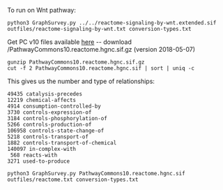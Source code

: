 To run on Wnt pathway:


```
python3 GraphSurvey.py ../../reactome-signaling-by-wnt.extended.sif outfiles/reactome-signaling-by-wnt.txt conversion-types.txt 
```

Get PC v10 files available [here](http://www.pathwaycommons.org/archives/PC2/v10/) -- download /PathwayCommons10.reactome.hgnc.sif.gz (version 2018-05-07)

```
gunzip PathwayCommons10.reactome.hgnc.sif.gz 
cut -f 2 PathwayCommons10.reactome.hgnc.sif | sort | uniq -c
```

This gives us the number and type of relationships:

```
49435 catalysis-precedes
12219 chemical-affects
4914 consumption-controlled-by
3730 controls-expression-of
3184 controls-phosphorylation-of
5266 controls-production-of
106958 controls-state-change-of
5218 controls-transport-of
1882 controls-transport-of-chemical
140097 in-complex-with
 568 reacts-with
3271 used-to-produce
```

```
python3 GraphSurvey.py PathwayCommons10.reactome.hgnc.sif outfiles/reactome.txt conversion-types.txt 
```